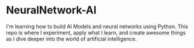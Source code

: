 # NeuralNetwork-AI
I'm learning how to build AI Models and neural networks using Python. This repo is where I experiment, apply what I learn, and create awesome things as I dive deeper into the world of artificial intelligence.

